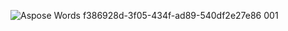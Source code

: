 ![Aspose Words f386928d-3f05-434f-ad89-540df2e27e86 001](https://github.com/user-attachments/assets/a781e887-f493-4669-bc59-ad0ec1291181)

